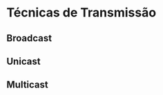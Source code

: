 # Técnicas de Transmissão

## Broadcast


## Unicast


## Multicast
<!--stackedit_data:
eyJoaXN0b3J5IjpbLTIwNDc3MjAwNTYsNzMwOTk4MTE2XX0=
-->